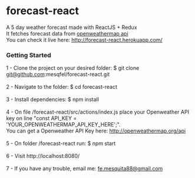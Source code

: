 # forecast-react

A 5 day weather forecast made with ReactJS + Redux<br>
It fetches forecast data from <a href="http://openweathermap.org/api">openweathermap api</a><br>
You can check it live here: <a href="http://forecast-react.herokuapp.com/" target="_blank">http://forecast-react.herokuapp.com/</a>

### Getting Started

1 - Clone the project on your desired folder: $ git clone git@github.com:mesqfel/forecast-react.git<br><br>
2 - Navigate to the folder: $ cd forecast-react<br><br>
3 - Install dependencies: $ npm install<br><br>
4 - On file /forecast-react/src/actions/index.js place your Openweather API key on line "const API_KEY = 'YOUR_OPENWEATHERMAP_API_KEY_HERE';".<br>
You can get a Openweather API Key here: http://openweathermap.org/api<br><br>
5 - On folder /forecast-react run: $ npm start<br><br>
6 - Visit http://localhost:8080/<br><br>
7 - If you have any trouble, email me: fe.mesquita88@gmail.com<br>

